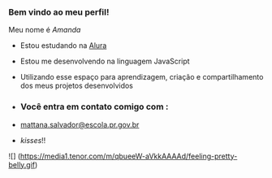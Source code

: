 ### Bem vindo ao meu perfil!

Meu nome é _Amanda_

- Estou estudando na [Alura](https://www.alura.com.br)
- Estou me desenvolvendo na linguagem JavaScript
- Utilizando esse espaço para aprendizagem, criação e compartilhamento dos meus projetos desenvolvidos

- ### Você entra em contato comigo com :

- mattana.salvador@escola.pr.gov.br

- _kisses_!!

![] (https://media1.tenor.com/m/qbueeW-aVkkAAAAd/feeling-pretty-belly.gif)

